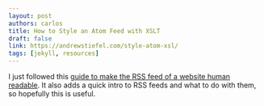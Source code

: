 ```yaml
---
layout: post
authors: carlos
title: How to Style an Atom Feed with XSLT
draft: false
link: https://andrewstiefel.com/style-atom-xsl/
tags: [jekyll, resources]
---
```

I just followed this [guide to make the RSS feed of a website human readable](https://andrewstiefel.com/style-atom-xsl/). It also adds a quick intro to RSS feeds and what to do with them, so hopefully this is useful.

